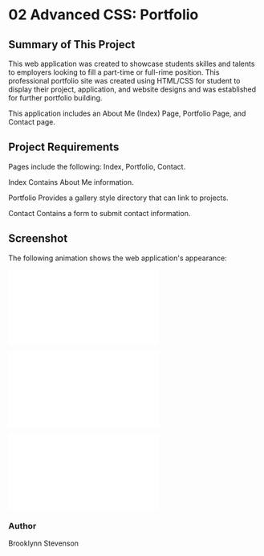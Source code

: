 # 02 Advanced CSS: Portfolio

## Summary of This Project

This web application was created to showcase students skilles and talents to employers looking to fill a part-time or full-rime position. This professional portfolio site was created using HTML/CSS for student to display their project, application, and website designs and was established for further portfolio building.  

This application includes an About Me (Index) Page, Portfolio Page, and Contact page.

## Project Requirements 

Pages include the following: Index, Portfolio, Contact.

Index
Contains About Me information.

Portfolio
Provides a gallery style directory that can link to projects.

Contact
Contains a form to submit contact information.

## Screenshot

The following animation shows the web application's appearance:

![portfolio demo](./Assets/images/Basic-Portfolio-Screenshot-.html)

![portfolio demo](./Assets/images/Basic-Portfolio-Screenshot-Portfolio.html)

![portfolio demo](./Assets/images/Basic-Portfolio-Screenshot-ContactMe.html)


### Author
Brooklynn Stevenson

